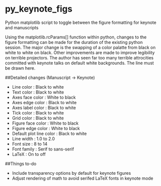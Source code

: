 # py_keynote_figs
Python matplotlib script to toggle between the figure formatting for keynote and manuscripts

Using the matplotlib.rcParams[] function within python, changes to the figure formatting can be made for the duration of the existing python session. The major change is the swapping of a color palatte from black on white to white on black. Other improvements are made to improve legibility on terrible projectors. The author has seen far too many terrible attrocities committed with keynote talks on default white backgrounds. The line must be drawn here.

##Detailed changes (Manuscript -> Keynote)
- Line color : Black to white
- Text color : Black to white
- Axes face color : White to black
- Axes edge color : Black to white
- Axes label color : Black to white
- Tick color : Black to white
- Grid color : Black to white
- Figure face color : White to black
- Figure edge color : White to black
- Default plot line color : Black to white
- Line width : 1.0 to 2.0
- Font size : 8 to 14
- Font family : Serif to sans-serif
- LaTeX : On to off
 
##Things to-do
- Include transparency options by default for keynote figures
- Adjust rendering of math to avoid serifed LaTeX fonts in keynote mode
